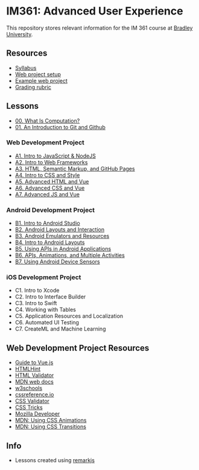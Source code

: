 # IM361: Advanced User Experience

This repository stores relevant information for the IM 361 course at [Bradley University](https://www.bradley.edu/).

## Resources

* [Syllabus](./syllabus.md)
* [Web project setup](./web-setup.md)
* [Example web project](./examples/web)
* [Grading rubric](https://steverichey.github.io/im361/rubric/)

## Lessons

* [00. What Is Computation?](https://steverichey.github.io/im361/lessons/00-what-is-computation.html)
* [01. An Introduction to Git and Github](https://steverichey.github.io/im361/lessons/01-intro-to-git.html)

### Web Development Project

* [A1. Intro to JavaScript & NodeJS](https://steverichey.github.io/im361/lessons/A1-node-js.html)
* [A2. Intro to Web Frameworks](https://steverichey.github.io/im361/lessons/A2-web-frameworks.html)
* [A3. HTML, Semantic Markup, and GitHub Pages](https://steverichey.github.io/im361/lessons/A3-html.html)
* [A4. Intro to CSS and Style](https://steverichey.github.io/im361/lessons/A4-css.html)
* [A5. Advanced HTML and Vue](https://steverichey.github.io/im361/lessons/A5-vue-and-html.html)
* [A6. Advanced CSS and Vue](https://steverichey.github.io/im361/lessons/A6-css-vue.html)
* [A7. Advanced JS and Vue](https://steverichey.github.io/im361/lessons/A7-js-and-vue.html)

### Android Development Project

* [B1. Intro to Android Studio](https://steverichey.github.io/im361/lessons/B1-intro-to-android-studio.html)
* [B2. Android Layouts and Interaction](https://steverichey.github.io/im361/lessons/B2-android-layouts-and-interaction.html)
* [B3. Android Emulators and Resources](https://steverichey.github.io/im361/lessons/B3-android-emulators-and-resources.html)
* [B4. Intro to Android Layouts](https://steverichey.github.io/im361/lessons/B4-android-layouts.html)
* [B5. Using APIs in Android Applications](https://steverichey.github.io/im361/lessons/B5-android-apis.html)
* [B6. APIs, Animations, and Multiple Activities](https://steverichey.github.io/im361/lessons/B6-android-anims-activities.html)
* [B7. Using Android Device Sensors](https://steverichey.github.io/im361/lessons/B7-android-sensors.html)

### iOS Development Project

* C1. Intro to Xcode
* C2. Intro to Interface Builder
* C3. Intro to Swift
* C4. Working with Tables
* C5. Application Resources and Localization
* C6. Automated UI Testing
* C7. CreateML and Machine Learning

## Web Development Project Resources

* [Guide to Vue.js](https://vuejs.org/v2/guide/)
* [HTMLHint](https://htmlhint.io/)
* [HTML Validator](https://validator.w3.org/#validate_by_input)
* [MDN web docs](https://developer.mozilla.org)
* [w3schools](https://www.w3schools.com/)
* [cssreference.io](https://cssreference.io/)
* [CSS Validator](https://jigsaw.w3.org/css-validator/)
* [CSS Tricks](https://css-tricks.com/)
* [Mozilla Developer](https://developer.mozilla.org/en-US/docs/Web/CSS)
* [MDN: Using CSS Animations](https://developer.mozilla.org/en-US/docs/Web/CSS/CSS_Animations/Using_CSS_animations)
* [MDN: Using CSS Transitions](https://developer.mozilla.org/en-US/docs/Web/CSS/CSS_Transitions/Using_CSS_transitions)

## Info

* Lessons created using [remarkjs](https://github.com/gnab/remark)
